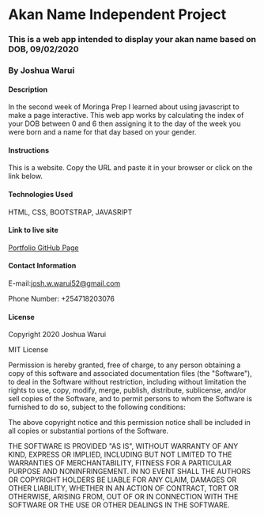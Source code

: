 # Akan Name Independent Project
### This is a web app intended to display your akan name based on DOB, 09/02/2020
### By Joshua Warui
#### Description
In the second week of Moringa Prep I learned about using javascript to make a page interactive. This web app works by calculating the index of your DOB between 0 and 6 then assigning it to the day of the week you were born and a name for that day based on your gender.
#### Instructions
This is a website. Copy the URL and paste it in your browser or click on the link below.
#### Technologies Used
HTML, CSS, BOOTSTRAP, JAVASRIPT
#### Link to live site
[Portfolio GitHub Page](https://joshua-warui.github.io/akan-name-IP2)
#### Contact Information
E-mail:josh.w.warui52@gmail.com     

Phone Number: +254718203076
#### License
Copyright 2020 Joshua Warui

MIT License

Permission is hereby granted, free of charge, to any person obtaining a copy of this software and associated documentation files (the "Software"), to deal in the Software without restriction, including without limitation the rights to use, copy, modify, merge, publish, distribute, sublicense, and/or sell copies of the Software, and to permit persons to whom the Software is furnished to do so, subject to the following conditions:

The above copyright notice and this permission notice shall be included in all copies or substantial portions of the Software.

THE SOFTWARE IS PROVIDED "AS IS", WITHOUT WARRANTY OF ANY KIND, EXPRESS OR IMPLIED, INCLUDING BUT NOT LIMITED TO THE WARRANTIES OF MERCHANTABILITY, FITNESS FOR A PARTICULAR PURPOSE AND NONINFRINGEMENT. IN NO EVENT SHALL THE AUTHORS OR COPYRIGHT HOLDERS BE LIABLE FOR ANY CLAIM, DAMAGES OR OTHER LIABILITY, WHETHER IN AN ACTION OF CONTRACT, TORT OR OTHERWISE, ARISING FROM, OUT OF OR IN CONNECTION WITH THE SOFTWARE OR THE USE OR OTHER DEALINGS IN THE SOFTWARE.